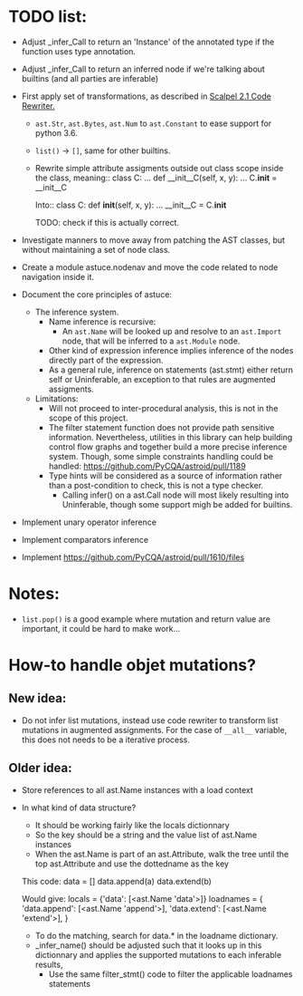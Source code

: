 
# TODO list:

- Adjust _infer_Call to return an 'Instance' of the annotated type if the function uses type annotation.
- Adjust _infer_Call to return an inferred node if we're talking about builtins (and all parties are inferable)
- First apply set of transformations, as described in [Scalpel 2.1 Code Rewriter.](https://arxiv.org/pdf/2202.11840.pdf)
    - `ast.Str`, `ast.Bytes`, `ast.Num` to `ast.Constant` to ease support for python 3.6.
    - `list()` -> `[]`, same for other builtins.
    - Rewrite simple attribute assigments outside out class scope inside the class, meaning::
        class C:
            ...
        def __init__C(self, x, y):
            ...
        C.__init__ = __init__C

      Into::
        class C:
            def __init__(self, x, y):
                ...
        __init__C = C.__init__

      TODO: check if this is actually correct.

- Investigate manners to move away from patching the AST classes, but without maintaining a set of node class.
- Create a module astuce.nodenav and move the code related to node navigation inside it.
- Document the core principles of astuce:
  - The inference system.
    - Name inference is recursive:
        - An `ast.Name` will be looked up and resolve to an `ast.Import` node, that will be inferred to a `ast.Module` node. 
    - Other kind of expression inference implies inference of the nodes directly part of the expression.
    - As a general rule, inference on statements (ast.stmt) either return self or Uninferable, an exception to that rules are augmented assigments.
  - Limitations: 
    - Will not proceed to inter-procedural analysis, this is not in the scope of this project.
    - The filter statement function does not provide path sensitive information. Nevertheless, utilities in this library can help building control flow graphs and together build a more precise inference system. Though, some simple constraints handling could be handled: https://github.com/PyCQA/astroid/pull/1189
    - Type hints will be considered as a source of information rather than a post-condition to check, this is not a type checker.
        - Calling infer() on a ast.Call node will most likely resulting into Uninferable, though some support migh be added for builtins.
- Implement unary operator inference
- Implement comparators inference
- Implement https://github.com/PyCQA/astroid/pull/1610/files

# Notes:
- `list.pop()` is a good example where mutation and return value are important, it could be hard to make work...

# How-to handle objet mutations?

## New idea:

- Do not infer list mutations, instead use code rewriter to transform list mutations in augmented assignments.
  For the case of `__all__` variable, this does not needs to be a iterative process.

## Older idea: 

- Store references to all ast.Name instances with a load context
- In what kind of data structure?
    - It should be working fairly like the locals dictionnary
    - So the key should be a string and the value list of ast.Name instances
    - When the ast.Name is part of an ast.Attribute, walk the tree until the top ast.Attribute and use the dottedname as the key
    
    This code:
        data = []
        data.append(a)
        data.extend(b)

    Would give:
        locals = {'data': [<ast.Name 'data'>]}
        loadnames = {
            'data.append': [<ast.Name 'append'>],
            'data.extend': [<ast.Name 'extend'>],
        }


    - To do the matching, search for data.* in the loadname dictionary.
    - _infer_name() should be adjusted such that it looks up in this dictionnary and 
        applies the supported mutations to each inferable results, 
        - Use the same filter_stmt() code to filter the applicable loadnames statements